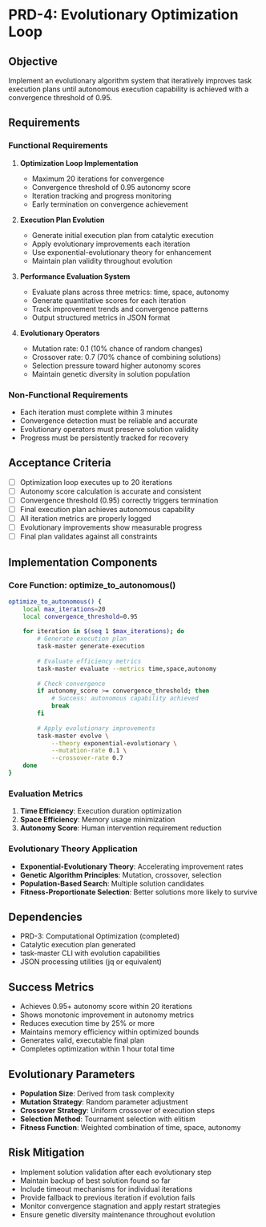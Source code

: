 # PRD-4: Evolutionary Optimization Loop

## Objective
Implement an evolutionary algorithm system that iteratively improves task execution plans until autonomous execution capability is achieved with a convergence threshold of 0.95.

## Requirements

### Functional Requirements

1. **Optimization Loop Implementation**
   - Maximum 20 iterations for convergence
   - Convergence threshold of 0.95 autonomy score
   - Iteration tracking and progress monitoring
   - Early termination on convergence achievement

2. **Execution Plan Evolution**
   - Generate initial execution plan from catalytic execution
   - Apply evolutionary improvements each iteration
   - Use exponential-evolutionary theory for enhancement
   - Maintain plan validity throughout evolution

3. **Performance Evaluation System**
   - Evaluate plans across three metrics: time, space, autonomy
   - Generate quantitative scores for each iteration
   - Track improvement trends and convergence patterns
   - Output structured metrics in JSON format

4. **Evolutionary Operators**
   - Mutation rate: 0.1 (10% chance of random changes)
   - Crossover rate: 0.7 (70% chance of combining solutions)
   - Selection pressure toward higher autonomy scores
   - Maintain genetic diversity in solution population

### Non-Functional Requirements
- Each iteration must complete within 3 minutes
- Convergence detection must be reliable and accurate
- Evolutionary operators must preserve solution validity
- Progress must be persistently tracked for recovery

## Acceptance Criteria
- [ ] Optimization loop executes up to 20 iterations
- [ ] Autonomy score calculation is accurate and consistent
- [ ] Convergence threshold (0.95) correctly triggers termination
- [ ] Final execution plan achieves autonomous capability
- [ ] All iteration metrics are properly logged
- [ ] Evolutionary improvements show measurable progress
- [ ] Final plan validates against all constraints

## Implementation Components

### Core Function: optimize_to_autonomous()
```bash
optimize_to_autonomous() {
    local max_iterations=20
    local convergence_threshold=0.95
    
    for iteration in $(seq 1 $max_iterations); do
        # Generate execution plan
        task-master generate-execution
        
        # Evaluate efficiency metrics
        task-master evaluate --metrics time,space,autonomy
        
        # Check convergence
        if autonomy_score >= convergence_threshold; then
            # Success: autonomous capability achieved
            break
        fi
        
        # Apply evolutionary improvements
        task-master evolve \
            --theory exponential-evolutionary \
            --mutation-rate 0.1 \
            --crossover-rate 0.7
    done
}
```

### Evaluation Metrics
1. **Time Efficiency**: Execution duration optimization
2. **Space Efficiency**: Memory usage minimization  
3. **Autonomy Score**: Human intervention requirement reduction

### Evolutionary Theory Application
- **Exponential-Evolutionary Theory**: Accelerating improvement rates
- **Genetic Algorithm Principles**: Mutation, crossover, selection
- **Population-Based Search**: Multiple solution candidates
- **Fitness-Proportionate Selection**: Better solutions more likely to survive

## Dependencies
- PRD-3: Computational Optimization (completed)
- Catalytic execution plan generated
- task-master CLI with evolution capabilities
- JSON processing utilities (jq or equivalent)

## Success Metrics
- Achieves 0.95+ autonomy score within 20 iterations
- Shows monotonic improvement in autonomy metrics
- Reduces execution time by 25% or more
- Maintains memory efficiency within optimized bounds
- Generates valid, executable final plan
- Completes optimization within 1 hour total time

## Evolutionary Parameters
- **Population Size**: Derived from task complexity
- **Mutation Strategy**: Random parameter adjustment
- **Crossover Strategy**: Uniform crossover of execution steps
- **Selection Method**: Tournament selection with elitism
- **Fitness Function**: Weighted combination of time, space, autonomy

## Risk Mitigation
- Implement solution validation after each evolutionary step
- Maintain backup of best solution found so far
- Include timeout mechanisms for individual iterations
- Provide fallback to previous iteration if evolution fails
- Monitor convergence stagnation and apply restart strategies
- Ensure genetic diversity maintenance throughout evolution